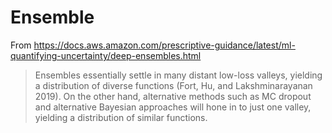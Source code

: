 # Ensemble

From https://docs.aws.amazon.com/prescriptive-guidance/latest/ml-quantifying-uncertainty/deep-ensembles.html

> Ensembles essentially settle in many distant low-loss valleys, yielding a distribution of diverse functions (Fort, Hu, and Lakshminarayanan 2019). On the other hand, alternative methods such as MC dropout and alternative Bayesian approaches will hone in to just one valley, yielding a distribution of similar functions.
